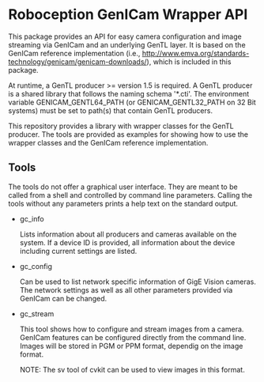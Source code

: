 Roboception GenICam Wrapper API
===============================

This package provides an API for easy camera configuration and image streaming
via GenICam and an underlying GenTL layer. It is based on the GenICam reference
implementation (i.e., http://www.emva.org/standards-technology/genicam/genicam-downloads/),
which is included in this package.

At runtime, a GenTL producer >= version 1.5 is required. A GenTL producer is a
shared library that follows the naming schema '*.cti'. The environment variable
GENICAM_GENTL64_PATH (or GENICAM_GENTL32_PATH on 32 Bit systems) must be set to
path(s) that contain GenTL producers.

This repository provides a library with wrapper classes for the GenTL producer.
The tools are provided as examples for showing how to use the wrapper classes
and the GenICam reference implementation.

Tools
-----

The tools do not offer a graphical user interface. They are meant to be called
from a shell and controlled by command line parameters. Calling the tools
without any parameters prints a help text on the standard output.

* gc_info

  Lists information about all producers and cameras available on the system. If
  a device ID is provided, all information about the device including current
  settings are listed.

* gc_config

  Can be used to list network specific information of GigE Vision cameras. The
  network settings as well as all other parameters provided via GenICam can be
  changed.

* gc_stream

  This tool shows how to configure and stream images from a camera. GenICam
  features can be configured directly from the command line. Images will be
  stored in PGM or PPM format, dependig on the image format.

  NOTE: The sv tool of cvkit can be used to view images in this format.
